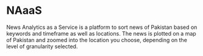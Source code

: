 # NAaaS
News Analytics as a Service is a platform to sort news of Pakistan based on keywords and timeframe as well as locations. The news is plotted on a map of Pakistan and zoomed into the location you choose, depending on the level of granularity selected.
